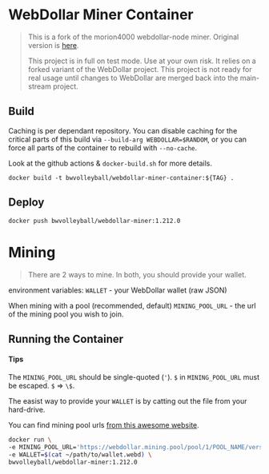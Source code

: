 # WebDollar Miner Container
> This is a fork of the morion4000 webdollar-node miner. Original version is [here](https://github.com/morion4000/webdollar-node).
>
> This project is in full on test mode. Use at your own risk. It relies on a forked variant of the WebDollar project.
> This project is not ready for real usage until changes to WebDollar are merged back into the main-stream project.

## Build

Caching is per dependant repository.  You can disable caching for the critical parts of this build via `--build-arg WEBDOLLAR=$RANDOM`, or you can force all parts of the container to rebuild with `--no-cache`.

Look at the github actions & `docker-build.sh` for more details.

`docker build -t bwvolleyball/webdollar-miner-container:${TAG} .`

## Deploy

`docker push bwvolleyball/webdollar-miner:1.212.0`

# Mining
> There are 2 ways to mine.  In both, you should provide your wallet.

environment variables:
`WALLET` - your WebDollar wallet (raw JSON)

When mining with a pool (recommended, default)
`MINING_POOL_URL` - the url of the mining pool you wish to join.

## Running the Container

#### Tips

The `MINING_POOL_URL` should be single-quoted (`'`).
`$` in `MINING_POOL_URL` must be escaped. `$` => `\$`.

The easist way to provide your `WALLET` is by catting out the file from your hard-drive.

You can find mining pool urls [from this awesome website](http://webdpools.com/pool/).

```bash
docker run \
-e MINING_POOL_URL='https://webdollar.mining.pool/pool/1/POOL_NAME/version/sha/https:\$\$domain.com:443' \
-e WALLET=$(cat ~/path/to/wallet.webd) \
bwvolleyball/webdollar-miner:1.212.0
```
